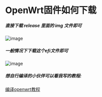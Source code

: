 # OpenWrt固件如何下载

##### 直接下载 release 里面的 img 文件即可
![image](https://user-images.githubusercontent.com/114225516/199383908-6fdb942a-4a2e-4d50-9406-786e554bef46.png)
##### 一般情况下下载这个efi文件即可
![image](https://user-images.githubusercontent.com/114225516/199384015-e9d0a8c7-601c-433c-8bcb-a8e0657d3be9.png)


##### 想自行编译的小伙伴可以看我写的教程:

[编译openwrt教程](https://lmxyz.xyz/2022/10/31/openwrt-compile/)
